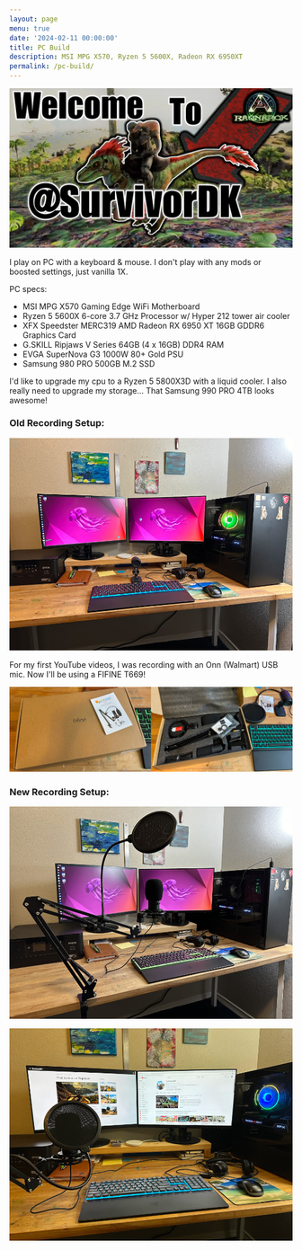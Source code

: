 ```yaml
---
layout: page
menu: true
date: '2024-02-11 00:00:00'
title: PC Build
description: MSI MPG X570, Ryzen 5 5600X, Radeon RX 6950XT
permalink: /pc-build/
---
```


[![Welcome to @SurvivorDK](/assets/img/week-02/survivordk-welcome-2.jpg)](https://www.youtube.com/@SurvivorDK)

I play on PC with a keyboard & mouse.  I don't play with any mods or boosted settings, just vanilla 1X.

PC specs:
- MSI MPG X570 Gaming Edge WiFi Motherboard
- Ryzen 5 5600X 6-core 3.7 GHz Processor w/ Hyper 212 tower air cooler
- XFX Speedster MERC319 AMD Radeon RX 6950 XT 16GB GDDR6 Graphics Card
- G.SKILL Ripjaws V Series 64GB (4 x 16GB) DDR4 RAM
- EVGA SuperNova G3 1000W 80+ Gold PSU
- Samsung 980 PRO 500GB M.2 SSD

I'd like to upgrade my cpu to a Ryzen 5 5800X3D with a liquid cooler.  I also really need to upgrade my storage...  That Samsung 990 PRO 4TB looks awesome!

### Old Recording Setup:

![SurvivorDK Desk with Onn (Walmart) USB Mic, dual monitors, and gaming PC](/assets/img/pc-build/Old-Mic.jpg)

For my first YouTube videos, I was recording with an Onn (Walmart) USB mic. Now I'll be using a FIFINE T669!

![FIFINE T669 USB Mic Unboxing](/assets/img/pc-build/FIFINE-T669-unboxing.jpg)

### New Recording Setup:

![SurvivorDK Desk with FIFINE T669 USB Mic, dual monitors, and gaming PC](/assets/img/pc-build/New-Mic-1.jpg)

![SurvivorDK Desk with FIFINE T669 USB Mic, dual monitors, and gaming PC](/assets/img/pc-build/New-Mic-2.jpg)